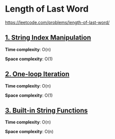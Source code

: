 # Length of Last Word

https://leetcode.com/problems/length-of-last-word/

## [1. String Index Manipulation ](des1)
**Time complexity**: O(n)

**Space complexity**: O(1)


## [2. One-loop Iteration ](des2)
**Time complexity**: O(n)

**Space complexity**: O(1)


## [3. Built-in String Functions](des3)
**Time complexity**: O(n)

**Space complexity**: O(n)


